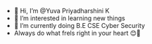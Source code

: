 - 👋 Hi, I’m @Yuva Priyadharshini K
- 👀 I’m interested in learning new things
- 🌱 I’m currently doing B.E CSE Cyber Security
- Always do what frels right in your heart 😊🩵
<!---
Yuva-kannan/Yuva-kannan is a ✨ special ✨ repository because its `README.md` (this file) appears on your GitHub profile.
You can click the Preview link to take a look at your changes.
--->
